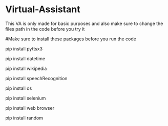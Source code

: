 # Virtual-Assistant
This VA is only made for basic purposes and also make sure to change the files path in the code before you try it

#Make sure to install these packages before you run the code 

pip install pyttsx3

pip install datetime

pip install wikipedia

pip install speechRecognition

pip install os

pip install selenium

pip install web browser

pip install random
